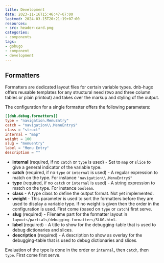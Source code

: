 ```yaml
---
title: Development
date: 2023-11-16T15:46:47+07:00
lastmod: 2024-03-15T20:21:19+07:00
resources:
- src: header-card.png
categories:
- components
tags:
- gohugo
- component
- development
---
```


## Formatters

Formatters are dedicated layout files for certain variable types. dnb-hugo offers reusable templates for any structural need (two and three column tables or plain printout) and takes over the markup and styling of the output.

The configuration for a single formatter offers the following parameters:

```toml
[[dnb.debug.formatters]]
type = "navigation.MenuEntry"
catch = "navigation\\.MenuEntry$"
class = "struct"
internal = "map"
weight = 100
slug = "menuentry"
label = "Menu Entry"
description = ""
```

* **internal** (required, if no `catch` or `type` is used) - Set to `map` or `slice` to give a general indicator of the variable type.
* **catch** (required, if no `type` or `internal` is used) - A regular expression to match on the type. For instance `"navigation\\.MenuEntry$"`
* **type** (required, if no `catch` or `internal` is used) - A string expression to match on the type. For instance `boolean`.
* **class** - A type class to define the output format. Not yet implemented.
* **weight** - This parameter is used to sort the formatters before they are used to display a variable type. If no weight is given then the order in the configuration is used. First come (based on `type` or `catch`) first serve.
* **slug** (required) - Filename part for the formatter layout in `layouts/partials/debugging-formatters/SLUG.html`.
* **label** (required) - A title to show for the debugging-table that is used to debug dictionaries and slices.
* **description** (required) - A description to show as overlay for the debugging-table that is used to debug dictionaries and slices.

Evaluation of the type is done in the order or `internal`, then `catch`, then `type`. First come first serve.
